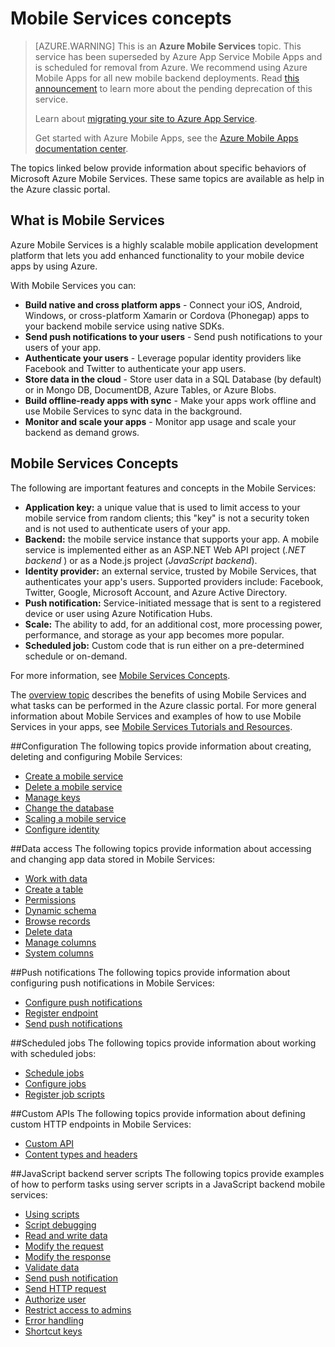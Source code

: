 <properties
	pageTitle="Mobile Services Concepts"
	description="Links to Mobile Services concepts topics found in the Help Drawer in the Azure classic portal."
	services="mobile-services"
	documentationCenter="na"
	authors="ggailey777"
	manager="dwrede"
	editor=""/>

<tags
	ms.service="mobile-services"
	ms.workload="mobile"
	ms.tgt_pltfrm="mobile-multiple"
	ms.devlang="na"
	ms.topic="article"
	ms.date="07/21/2016"
	ms.author="glenga"/>

# Mobile Services concepts

>[AZURE.WARNING] This is an **Azure Mobile Services** topic.  This service has been superseded by Azure App Service Mobile Apps and is scheduled for removal from Azure.  We recommend using Azure Mobile Apps for all new mobile backend deployments.  Read [this announcement](https://azure.microsoft.com/blog/transition-of-azure-mobile-services/) to learn more about the pending deprecation of this service.  
> 
> Learn about [migrating your site to Azure App Service](../articles/app-service-mobile/app-service-mobile-migrating-from-mobile-services.md).
>
> Get started with Azure Mobile Apps, see the [Azure Mobile Apps documentation center](https://azure.microsoft.com/documentation/learning-paths/appservice-mobileapps/).

The topics linked below provide information about specific behaviors of Microsoft Azure Mobile Services. These same topics are available as help in the Azure classic portal.

## <a name="what-is"></a>What is Mobile Services

Azure Mobile Services is a highly scalable mobile application development platform that lets you add enhanced functionality to your mobile device apps by using Azure. 

With Mobile Services you can: 

+ **Build native and cross platform apps** - Connect your iOS, Android, Windows, or cross-platform Xamarin or Cordova (Phonegap) apps to your backend mobile service using native SDKs.  
+ **Send push notifications to your users** - Send push notifications to your users of your app.
+ **Authenticate your users** - Leverage popular identity providers like Facebook and Twitter to authenticate your app users.
+ **Store data in the cloud** - Store user data in a SQL Database (by default) or in Mongo DB, DocumentDB, Azure Tables, or Azure Blobs. 
+ **Build offline-ready apps with sync** - Make your apps work offline and use Mobile Services to sync data in the background.
+ **Monitor and scale your apps** - Monitor app usage and scale your backend as demand grows. 

## <a name="concepts"> </a>Mobile Services Concepts

The following are important features and concepts in the Mobile Services:

+ **Application key:** a unique value that is used to limit access to your mobile service from random clients; this "key" is not a security token and is not used to authenticate users of your app.    
+ **Backend:** the mobile service instance that supports your app. A mobile service is implemented either as an ASP.NET Web API project (*.NET backend* ) or as a Node.js project (*JavaScript backend*).
+ **Identity provider:** an external service, trusted by Mobile Services, that authenticates your app's users. Supported providers include: Facebook, Twitter, Google, Microsoft Account, and Azure Active Directory. 
+ **Push notification:** Service-initiated message that is sent to a registered device or user using Azure Notification Hubs.
+ **Scale:** The ability to add, for an additional cost, more processing power, performance, and storage as your app becomes more popular.
+ **Scheduled job:** Custom code that is run either on a pre-determined schedule or on-demand.

For more information, see [Mobile Services Concepts](../articles/mobile-services/mobile-services-concepts-links.md).

The [overview topic](https://msdn.microsoft.com/library/azure/jj193167.aspx) describes the benefits of using Mobile Services and what tasks can be performed in the Azure classic portal. For more general information about Mobile Services and examples of how to use Mobile Services in your apps, see [Mobile Services Tutorials and Resources](https://azure.microsoft.com/documentation/services/mobile-services/).

##Configuration
The following topics provide information about creating, deleting and configuring Mobile Services:

- [Create a mobile service](https://msdn.microsoft.com/library/azure/jj193169.aspx)
- [Delete a mobile service](https://msdn.microsoft.com/library/azure/jj193173.aspx)
- [Manage keys](https://msdn.microsoft.com/library/azure/jj193164.aspx)
- [Change the database](https://msdn.microsoft.com/library/azure/jj193170.aspx)
- [Scaling a mobile service](https://msdn.microsoft.com/library/azure/jj193178.aspx)
- [Configure identity](https://msdn.microsoft.com/library/azure/jj591527.aspx)

##Data access
The following topics provide information about accessing and changing app data stored in Mobile Services:

- [Work with data](https://msdn.microsoft.com/library/azure/jj631634.aspx)
- [Create a table](https://msdn.microsoft.com/library/azure/jj193162.aspx)
- [Permissions](https://msdn.microsoft.com/library/azure/jj193161.aspx)
- [Dynamic schema](https://msdn.microsoft.com/library/azure/jj193175.aspx)
- [Browse records](https://msdn.microsoft.com/library/azure/jj193171.aspx)
- [Delete data](https://msdn.microsoft.com/library/azure/jj908633.aspx)
- [Manage columns](https://msdn.microsoft.com/library/azure/jj193177.aspx)
- [System columns](https://msdn.microsoft.com/library/azure/dn518225.aspx)

##Push notifications
The following topics provide information about configuring push notifications in Mobile Services:

- [Configure push notifications](https://msdn.microsoft.com/library/azure/jj591526.aspx)
- [Register endpoint](https://msdn.microsoft.com/library/azure/dn771685.aspx)
- [Send push notifications](https://msdn.microsoft.com/library/azure/jj631630.aspx)

##Scheduled jobs
The following topics provide information about working with scheduled jobs:

- [Schedule jobs](https://msdn.microsoft.com/library/azure/jj860528.aspx)
- [Configure jobs](https://msdn.microsoft.com/library/azure/jj899833.aspx)
- [Register job scripts](https://msdn.microsoft.com/library/azure/jj899832.aspx)

##Custom APIs
The following topics provide information about defining custom HTTP endpoints in Mobile Services:

- [Custom API](https://msdn.microsoft.com/library/azure/dn280974.aspx)
- [Content types and headers](https://msdn.microsoft.com/library/azure/dn303369.aspx)

##JavaScript backend server scripts
The following topics provide examples of how to perform tasks using server scripts in a JavaScript backend mobile services:

- [Using scripts](https://msdn.microsoft.com/library/azure/jj193174.aspx)
- [Script debugging](https://msdn.microsoft.com/library/azure/jj631636.aspx)
- [Read and write data](https://msdn.microsoft.com/library/azure/jj631640.aspx)
- [Modify the request](https://msdn.microsoft.com/library/azure/jj631635.aspx)
- [Modify the response](https://msdn.microsoft.com/library/azure/jj631631.aspx)
- [Validate data](https://msdn.microsoft.com/library/azure/jj631638.aspx)
- [Send push notification](https://msdn.microsoft.com/library/azure/jj631630.aspx)
- [Send HTTP request](https://msdn.microsoft.com/library/azure/jj631641.aspx)
- [Authorize user](https://msdn.microsoft.com/library/azure/jj631637.aspx)
- [Restrict access to admins](https://msdn.microsoft.com/library/azure/jj712649.aspx)
- [Error handling](https://msdn.microsoft.com/library/azure/jj631632.aspx)
- [Shortcut keys](https://msdn.microsoft.com/library/azure/jj552469.aspx)







